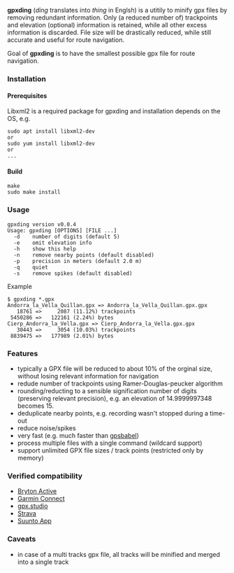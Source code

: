 **gpxding** (_ding_ translates into _thing_ in Englsh) is a utitily to minify gpx files by removing redundant information. Only (a reduced number of) trackpoints and elevation (optional) information is retained, while all other excess information is discarded. File size will be drastically reduced, while still accurate and useful for route navigation.

Goal of **gpxding** is to have the smallest possible gpx file for route navigation.

### Installation

#### Prerequisites

Libxml2 is a required package for gpxding and installation depends on the OS, e.g.

```
sudo apt install libxml2-dev
or
sudo yum install libxml2-dev
or
...
```


#### Build
```
make
sudo make install
```

### Usage

```
gpxding version v0.0.4
Usage: gpxding [OPTIONS] [FILE ...]
  -d    number of digits (default 5)
  -e    omit elevation info
  -h    show this help
  -n    remove nearby points (default disabled)
  -p    precision in meters (default 2.0 m)
  -q    quiet
  -s    remove spikes (default disabled)
```

Example
```
$ gpxding *.gpx
Andorra_la_Vella_Quillan.gpx => Andorra_la_Vella_Quillan.gpx.gpx
   18761 =>     2087 (11.12%) trackpoints
 5450286 =>   122161 (2.24%) bytes
Cierp_Andorra_la_Vella.gpx => Cierp_Andorra_la_Vella.gpx.gpx
   30443 =>     3054 (10.03%) trackpoints
 8839475 =>   177989 (2.01%) bytes
```

### Features
* typically a GPX file will be reduced to about 10% of the orginal size, without losing relevant information for navigation
* redude number of trackpoints using Ramer-Douglas-peucker algorithm
* rounding/reducting to a sensible signification number of digits (preserving relevant precision), e.g. an elevation of 14.9999997348 becomes 15.
* deduplicate nearby points, e.g. recording wasn't stopped during a time-out
* reduce noise/spikes
* very fast (e.g. much faster than [gpsbabel](https://www.gpsbabel.org/))
* process multiple files with a single command (wildcard support)
* support unlimited GPX file sizes / track points (restricted only by memory)

### Verified compatibility
* [Bryton Active](https://play.google.com/store/apps/details?id=com.brytonsport.active)
* [Garmin Connect](https://play.google.com/store/apps/details?id=com.garmin.android.apps.connectmobile)
* [gpx.studio](https://gpx.studio)
* [Strava](https://strava.com)
* [Suunto App](https://play.google.com/store/apps/details?id=com.stt.android.suunto)

### Caveats
   * in case of a multi tracks gpx file, all tracks will be minified and merged into a single track
